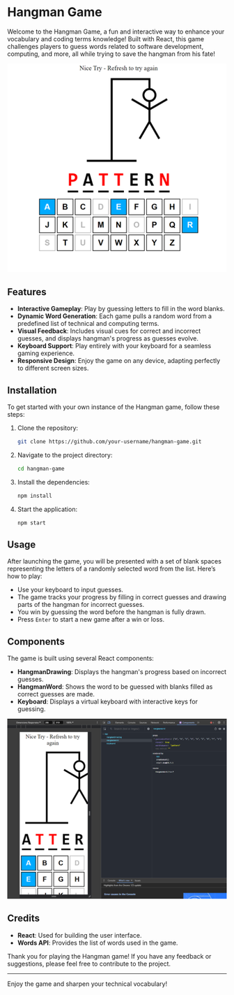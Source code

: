 # Hangman Game

Welcome to the Hangman Game, a fun and interactive way to enhance your vocabulary and coding terms knowledge! Built with React, this game challenges players to guess words related to software development, computing, and more, all while trying to save the hangman from his fate!

![Hangman Game](./Hangman.png)

## Features

- **Interactive Gameplay**: Play by guessing letters to fill in the word blanks.
- **Dynamic Word Generation**: Each game pulls a random word from a predefined list of technical and computing terms.
- **Visual Feedback**: Includes visual cues for correct and incorrect guesses, and displays hangman's progress as guesses evolve.
- **Keyboard Support**: Play entirely with your keyboard for a seamless gaming experience.
- **Responsive Design**: Enjoy the game on any device, adapting perfectly to different screen sizes.

## Installation

To get started with your own instance of the Hangman game, follow these steps:

1. Clone the repository:
   ```bash
   git clone https://github.com/your-username/hangman-game.git
   ```
2. Navigate to the project directory:
   ```bash
   cd hangman-game
   ```
3. Install the dependencies:
   ```bash
   npm install
   ```
4. Start the application:
   ```bash
   npm start
   ```

## Usage

After launching the game, you will be presented with a set of blank spaces representing the letters of a randomly selected word from the list. Here’s how to play:

- Use your keyboard to input guesses.
- The game tracks your progress by filling in correct guesses and drawing parts of the hangman for incorrect guesses.
- You win by guessing the word before the hangman is fully drawn.
- Press `Enter` to start a new game after a win or loss.

## Components

The game is built using several React components:
- **HangmanDrawing**: Displays the hangman's progress based on incorrect guesses.
- **HangmanWord**: Shows the word to be guessed with blanks filled as correct guesses are made.
- **Keyboard**: Displays a virtual keyboard with interactive keys for guessing.

![Hangman Components](./Hangman_props.png)

## Credits

- **React**: Used for building the user interface.
- **Words API**: Provides the list of words used in the game.

Thank you for playing the Hangman game! If you have any feedback or suggestions, please feel free to contribute to the project.

---

Enjoy the game and sharpen your technical vocabulary!
